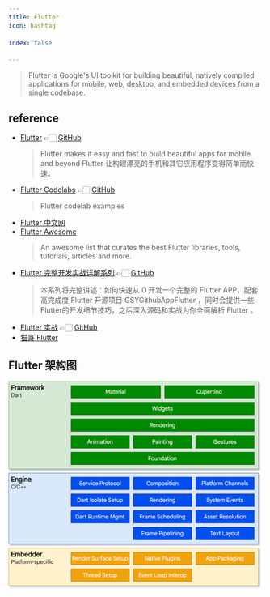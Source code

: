 ```yaml
---
title: Flutter
icon: hashtag

index: false

---
```


<!-- more -->

> Flutter is Google's UI toolkit for building beautiful, natively compiled applications for mobile, web, desktop, and embedded devices from a single codebase.

## reference

- [Flutter](https://flutter.dev) 👉🏻 [GitHub](https://github.com/flutter/flutter)
    > Flutter makes it easy and fast to build beautiful apps for mobile and beyond
      Flutter 让构建漂亮的手机和其它应用程序变得简单而快速。
- [Flutter Codelabs](https://codelabs.developers.google.com/?product=flutter) 👉🏻 [GitHub](https://github.com/flutter/codelabs)
    > Flutter codelab examples
- [Flutter 中文网](https://flutter.cn)
- [Flutter Awesome](https://github.com/Solido/awesome-flutter)
    > An awesome list that curates the best Flutter libraries, tools, tutorials, articles and more.
- [Flutter 完整开发实战详解系列](https://guoshuyu.cn/home/wx) 👉🏻 [GitHub](https://github.com/CarGuo/gsy_flutter_book)
    > 本系列将完整讲述：如何快速从 0 开发一个完整的 Flutter APP，配套高完成度 Flutter 开源项目 GSYGithubAppFlutter ，同时会提供一些Flutter的开发细节技巧，之后深入源码和实战为你全面解析 Flutter 。
- [Flutter 实战](https://book.flutterchina.club) 👉🏻 [GitHub](https://github.com/flutterchina/flutter_in_action_2nd)
- [猫哥 Flutter](https://wiki.ducafecat.tech)

## Flutter 架构图

![flutter-arch-diagram](media/flutter-arch-diagram.png)

